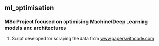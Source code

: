 ## ml_optimisation

### MSc Project focused on optimising Machine/Deep Learning models and architectures

1. Script developed for scraping the data from www.paperswithcode.com
